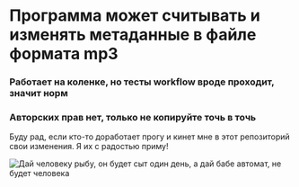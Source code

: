 # Программа может считывать и изменять метаданные в файле формата mp3
### Работает на коленке, но тесты workflow вроде проходит, значит норм
### Авторских прав нет, только не копируйте точь в точь
Буду рад, если кто-то доработает прогу и кинет мне в этот репозиторий свои изменения. Я их с радостью приму!

<image src="https://gas-kvas.com/grafic/uploads/posts/2023-10/1696411668_gas-kvas-com-p-kartinki-zabavnie-4.jpg" alt="Дай человеку рыбу, он будет сыт один день, а дай бабе автомат, не будет человека">
